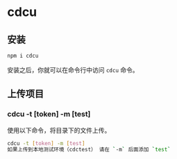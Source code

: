 # cdcu

## 安装

```bash
npm i cdcu
```

安装之后，你就可以在命令行中访问 `cdcu` 命令。

## 上传项目

### cdcu -t [token] -m [test]

使用以下命令，将目录下的文件上传。

```bash
cdcu -t [token] -m [test]
如果上传到本地测试环境（cdctest） 请在 `-m` 后面添加 `test`
```
